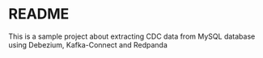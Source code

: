 # README

This is a sample project about extracting CDC data from MySQL database using Debezium, Kafka-Connect and Redpanda